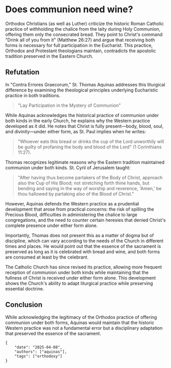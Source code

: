 # Does communion need wine?

Orthodox Christians (as well as Luther) criticize the historic Roman Catholic practice of withholding 
the chalice from the laity during Holy Communion, offering them only the consecrated bread. They point 
to Christ's command "Drink all of you from it" (Matthew 26:27) and argue that receiving both forms 
is necessary for full participation in the Eucharist. This practice, Orthodox and Protestant theologians 
maintain, contradicts the apostolic tradition preserved in the Eastern Church.

## Refutation

In "Contra Errores Graecorum," St. Thomas Aquinas addresses this liturgical difference by examining 
the theological principles underlying Eucharistic practice in both traditions.

> "Lay Participation in the Mystery of Communion"

While Aquinas acknowledges the historical practice of communion under both kinds in the early Church, 
he explains why the Western practice developed as it did. He notes that Christ is fully present—body, 
blood, soul, and divinity—under either form, as St. Paul implies when he writes:

> "Whoever eats this bread or drinks the cup of the Lord unworthily will be guilty of profaning the 
> body and blood of the Lord" (1 Corinthians 11:27).

Thomas recognizes legitimate reasons why the Eastern tradition maintained communion under 
both kinds. St. Cyril of Jerusalem taught:

> "After having thus become partakers of the Body of Christ, approach also the Cup of His Blood; not 
> stretching forth thine hands, but bending and saying in the way of worship and reverence, 'Amen,' 
> be thou hallowed by partaking also of the Blood of Christ."

However, Aquinas defends the Western practice as a prudential development that arose from practical 
concerns: the risk of spilling the Precious Blood, difficulties in administering the chalice to 
large congregations, and the need to counter certain heresies that denied Christ's complete 
presence under either form alone.

Importantly, Thomas does not present this as a matter of dogma but of discipline, which can vary 
according to the needs of the Church in different times and places. He would point out that the 
essence of the sacrament is preserved as long as it is celebrated with bread and wine, and both 
forms are consumed at least by the celebrant.

The Catholic Church has since revised its practice, allowing more frequent reception of communion 
under both kinds while maintaining that the fullness of Christ is received under either form alone. 
This development shows the Church's ability to adapt liturgical practice while preserving essential 
doctrine.

## Conclusion

While acknowledging the legitimacy of the Orthodox practice of offering communion under both forms, 
Aquinas would maintain that the historic Western practice was not a fundamental error but a disciplinary 
adaptation that preserved the essence of the sacrament. 

```
{
    "date": "2025-04-08",
    "authors": ["aquinas"],
    "tags": ["orthodoxy"]
}
```